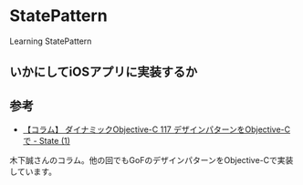 # StatePattern
Learning StatePattern

## いかにしてiOSアプリに実装するか

## 参考
- [【コラム】
ダイナミックObjective-C
117 デザインパターンをObjective-Cで - State (1)](http://news.mynavi.jp/column/objc/117/)

 木下誠さんのコラム。他の回でもGoFのデザインパターンをObjective-Cで実装しています。